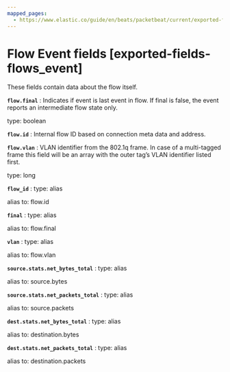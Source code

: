 ```yaml
---
mapped_pages:
  - https://www.elastic.co/guide/en/beats/packetbeat/current/exported-fields-flows_event.html
---
```


# Flow Event fields [exported-fields-flows_event]

These fields contain data about the flow itself.

**`flow.final`**
:   Indicates if event is last event in flow. If final is false, the event reports an intermediate flow state only.

type: boolean


**`flow.id`**
:   Internal flow ID based on connection meta data and address.


**`flow.vlan`**
:   VLAN identifier from the 802.1q frame. In case of a multi-tagged frame this field will be an array with the outer tag’s VLAN identifier listed first.

type: long


**`flow_id`**
:   type: alias

alias to: flow.id


**`final`**
:   type: alias

alias to: flow.final


**`vlan`**
:   type: alias

alias to: flow.vlan


**`source.stats.net_bytes_total`**
:   type: alias

alias to: source.bytes


**`source.stats.net_packets_total`**
:   type: alias

alias to: source.packets


**`dest.stats.net_bytes_total`**
:   type: alias

alias to: destination.bytes


**`dest.stats.net_packets_total`**
:   type: alias

alias to: destination.packets


